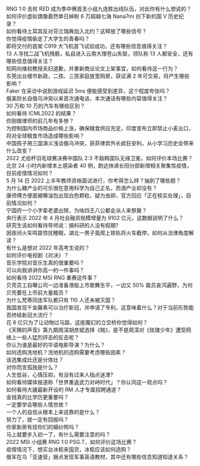RNG 1:0 击败 RED 成为季中赛首支小组九连胜出线队伍，对此你有什么想说的？  
如何评价虚拟偶像嘉然单日掉粉 6 万超越七海 Nana7mi 创下新的国 V 历史纪录？  
如何看待土耳其反对芬兰瑞典加入北约？这释放了哪些信号？  
你觉得疫情偷走了大学生的青春吗？  
即将交付的首架 C919 大飞机首飞试验成功，还有哪些信息值得关注？  
13 人寻找二战飞机残骸，私自进入云南大理苍山失联，领队称 13 人都安全，还有哪些信息值得关注？  
知网向维权教授夫妇道歉，并重新商议论文上架事宜，如何看待这一行为？  
东莞出台楼市新政，二孩、三孩家庭放宽购房，获证满 2 年可交易，将产生哪些影响？  
Faker 在采访中说到游戏延迟 5ms 便能感受到差异，这个程度夸张吗？  
俄美防长自俄乌冲突以来首次通电话，本次通话有哪些内容值得关注？  
30 万和 10 万的汽车有哪些区别？  
如何看待 ICML2022 的结果？  
你刚做律师的前几年有多惨？  
为控制国内市场商品价格上涨，确保粮食供应充足，印度宣布立即禁止小麦出口，将对全球粮食市场造成哪些影响？  
中国孩子用三国演义浅谈俄乌冲突，获菲律宾外长疯狂安利，从小学习历史会带来什么改变？  
2022 尤伯杯羽毛球赛决赛中国队 2:3 不敌韩国队无缘卫冕，如何评价本场比赛？  
北京 24 小时内新增本土感染者 40 例，韵达快递长阳分部新增相关聚集性疫情，目前疫情情况如何？  
5 月 14 日 2022 上半年教师资格面试进行，你考得怎么样？抽到了哪些题？  
为什么糖产业的可乐很在意用科学为自己正名，而酒产业却没有？  
康师傅方便面被曝油包出现白色颗粒，疑为虫卵，官方回应「正在核实处理」，目前情况如何？  
宁国府一个小字辈老婆出殡，为啥四王八公都会派人来祭奠？  
央行表示 2022 年 4 月社会融资规模增量为 9102 亿元，这数据说明了什么？  
研究生该如何看待导师说：搞科研的人没有假期?  
因夜间火车鸣笛惊扰睡眠，湖北一男子竟爬上铁轨将火车截停，如何从法律角度解读？  
有什么是想对 2022 年高考生说的？  
如何评价电视剧《对决》？  
音乐学院对音乐生真的很重要吗？  
可以向我讲讲你高一的一件事吗？  
如何看待 2022 MSI RNG 重赛这件事？  
贝壳员工自曝公司一边准备港股上市歌舞生平，一边又 50% 裁员哀鸿遍野，为何贝壳要在上市前大量裁员？  
为什么梵蒂冈连军队都只有 110 人还未被灭国？  
我国发现千金藤素可以治疗新冠，并申请了专利，这意味着什么？对于当前形势能否终结新冠大流行？  
花 6 亿只为了让动物过马路，这座魔幻的立交桥你觉得如何？  
《天赐的声音》第九期周深胡彦斌选择《贼》，是不是周深对《玫瑰少年》遭受网络上一些人猛烈抨击的反击呢？  
你认为谁是最好的华语电影导演？为什么？  
如何选购洗地机？洗地机的选购需要考虑哪些因素？  
该选集成灶还是分体灶？  
对你而言孤独是什么？  
人生低谷，心情压抑，有没有过来人指点迷津?  
如何看待媒体报道称「世界重返武力对峙时代」？你认同这一观点吗？  
如何看待大疆最新开设的 RM 人才专属招聘通道？  
金钱真的比学历更重要吗？  
一定要学会哪些人情世故？  
一个人的自信从根本上来说靠的是什么？  
努力了，就一定有回报吗？  
你家新房有挂你们的婚纱照吗？  
马上就要步入初一了，有什么需要注意的吗？  
2022 MSI 小组赛 RNG 1:0 PSG.T，如何评价这场比赛？  
疫情情况下，想买台冰柜来囤货，冰柜应该如何选购？  
俄军在乌「亚速营」据点发现军事英语教材，其中还有哪些信息知道知道关系？  
